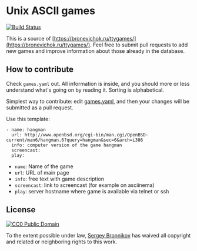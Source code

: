 # Unix ASCII games

[![Build Status](https://travis-ci.org/ligurio/ttygames.svg?branch=master)](https://travis-ci.org/ligurio/ttygames)

This is a source of [https://bronevichok.ru/ttygames/](https://bronevichok.ru/ttygames/).
Feel free to submit pull requests to add new games and improve information about
those already in the database.

## How to contribute

Check `games.yaml` out. All information is inside, and you should more or less
understand what's going on by reading it. Sorting is alphabetical.

Simplest way to contribute: edit [games.yaml](/games.yaml), and then
your changes will be submitted as a pull request.

Use this template:

```
- name: hangman
  url: http://www.openbsd.org/cgi-bin/man.cgi/OpenBSD-current/man6/hangman.6?query=hangman&sec=6&arch=i386
  info: computer version of the game hangman
  screencast:
  play:
```

- `name`: Name of the game
- `url`: URL of main page
- `info`: free text with game description
- `screencast`: link to screencast (for example on asciinema)
- `play`: server hostname where game is available via telnet or ssh

## License

[![CC0 Public Domain](http://i.creativecommons.org/p/zero/1.0/88x31.png)](http://creativecommons.org/publicdomain/zero/1.0/)

To the extent possible under law, [Sergey Bronnikov](https://bronevichok.ru) has
waived all copyright and related or neighboring rights to this work.
